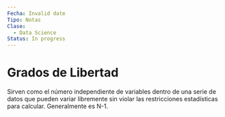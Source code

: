 ```yaml
---
Fecha: Invalid date
Tipo: Notas
Clase:
  - Data Science
Status: In progress
---
```

# Grados de Libertad

Sirven como el número independiente de variables dentro de una serie de datos que pueden variar libremente sin violar las restricciones estadísticas para calcular. Generalmente es N-1.